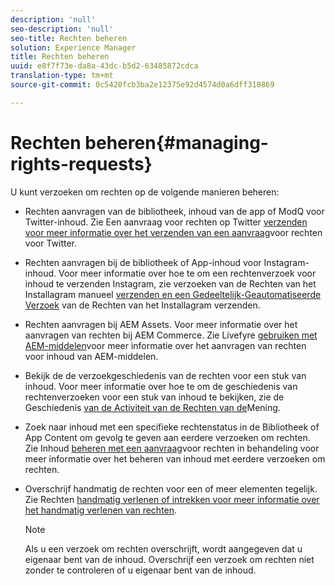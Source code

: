 ```yaml
---
description: 'null'
seo-description: 'null'
seo-title: Rechten beheren
solution: Experience Manager
title: Rechten beheren
uuid: e8f7f73e-da8a-43dc-b5d2-63485872cdca
translation-type: tm+mt
source-git-commit: 0c5420fcb3ba2e12375e92d4574d0a6dff310869

---
```



# Rechten beheren{#managing-rights-requests}

U kunt verzoeken om rechten op de volgende manieren beheren:

* Rechten aanvragen van de bibliotheek, inhoud van de app of ModQ voor Twitter-inhoud. Zie Een aanvraag voor rechten op Twitter [verzenden voor meer informatie over het verzenden van een aanvraag](../c-how-requesting-rights-works/t-send-a-rights-request-to-own-a-digital-asset.md#t_send_a_rights_request_to_own_a_digital_asset)voor rechten voor Twitter.
* Rechten aanvragen bij de bibliotheek of App-inhoud voor Instagram-inhoud. Voor meer informatie over hoe te om een rechtenverzoek voor inhoud te verzenden Instagram, zie verzoeken van de Rechten van het Installagram manueel [verzenden en een Gedeeltelijk-Geautomatiseerde Verzoek](../c-how-requesting-rights-works/c-send-instagram-manual-rights-request.md#c_send_instagram_manual_rights_request) van de Rechten van het Installagram [](../c-how-requesting-rights-works/c-send-an-instagram-rights-request-from-the-library.md#c_send_an_instagram_rights_request_from_the_library)verzenden.

* Rechten aanvragen bij AEM Assets. Voor meer informatie over het aanvragen van rechten bij AEM Commerce. Zie Livefyre [gebruiken met AEM-middelen](https://helpx.adobe.com/experience-manager/6-4/sites/administering/using/livefyre.html#UseLivefyrewithAEMAssets)voor meer informatie over het aanvragen van rechten voor inhoud van AEM-middelen.
* Bekijk de de verzoekgeschiedenis van de rechten voor een stuk van inhoud. Voor meer informatie over hoe te om de geschiedenis van rechtenverzoeken voor een stuk van inhoud te bekijken, zie de Geschiedenis [van de Activiteit van de Rechten van de](../c-how-requesting-rights-works/c-view-rights-activity-history.md#c_view_rights_activity_history)Mening.
* Zoek naar inhoud met een specifieke rechtenstatus in de Bibliotheek of App Content om gevolg te geven aan eerdere verzoeken om rechten. Zie Inhoud [beheren met een aanvraag](../c-how-requesting-rights-works/t-manage-content-with-pending-rights-request.md#t_manage_content_with_pending_rights_request)voor rechten in behandeling voor meer informatie over het beheren van inhoud met eerdere verzoeken om rechten.
* Overschrijf handmatig de rechten voor een of meer elementen tegelijk. Zie Rechten [handmatig verlenen of intrekken voor meer informatie over het handmatig verlenen van rechten](../c-how-requesting-rights-works/t-manually-grant-the-rights-for-one-or-more-assets.md#t_manually_grant_the_rights_for_one_or_more_assets).

   >[!NOTE]
   >
   >Als u een verzoek om rechten overschrijft, wordt aangegeven dat u eigenaar bent van de inhoud. Overschrijf een verzoek om rechten niet zonder te controleren of u eigenaar bent van de inhoud.


